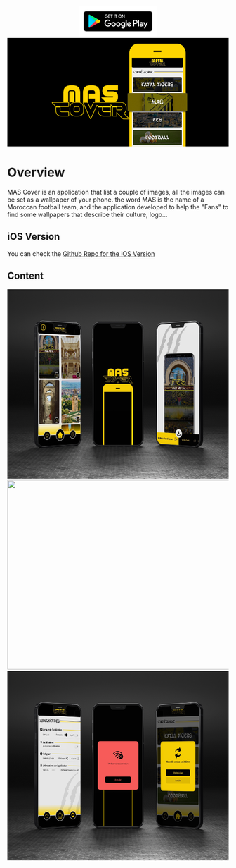 <center>
<a href="https://play.google.com/store/apps/details?id=tahadeta.example.mascover"><img src="/play_store_icon.png" width="180" height="70"/></a>
</center>
<img src="/mas_cover.png"/>

# Overview
MAS Cover is an application that list a couple of images, all the images can be set as a wallpaper of your phone.
the word MAS is the name of a Moroccan football team, and the application developed to help the "Fans" to find some wallpapers that describe their culture, logo...

## iOS Version

   
You can check the [Github Repo for the iOS Version](https://github.com/tahajadid/MASCover-iOS)

## Content

<img src="/image_mas.png" width="600" height="430"/>

<img src="/image_mas-3.png" width="600" height="430"/>

<img src="/image_mas-2.png" width="600" height="430"/>
